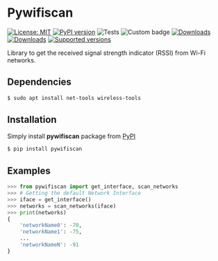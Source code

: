 # Pywifiscan

[![License: MIT](https://img.shields.io/badge/License-MIT-yellow.svg)](https://github.com/ferreirad08/pywifiscan/blob/main/LICENSE)
[![PyPI version](https://badge.fury.io/py/pywifiscan.svg)](https://badge.fury.io/py/pywifiscan)
![Tests](https://github.com/ferreirad08/pywifiscan/actions/workflows/tests.yml/badge.svg)
![Custom badge](https://img.shields.io/endpoint?url=https%3A%2F%2Fjsonblob.com%2Fapi%2FjsonBlob%2F1065454290407276544)
[![Downloads](https://pepy.tech/badge/pywifiscan)](https://pepy.tech/project/pywifiscan)
[![Downloads](https://pepy.tech/badge/pywifiscan/month)](https://pepy.tech/project/pywifiscan)
[![Supported versions](https://img.shields.io/pypi/pyversions/pywifiscan.svg)](https://pypi.org/project/pywifiscan)

Library to get the received signal strength indicator (RSSI) from Wi-Fi networks.

## Dependencies

```bash
$ sudo apt install net-tools wireless-tools
```

## Installation

Simply install **pywifiscan** package from [PyPI](https://pypi.org/project/pywifiscan/)

```bash
$ pip install pywifiscan
```

## Examples

```python
>>> from pywifiscan import get_interface, scan_networks
>>> # Getting the default Network Interface
>>> iface = get_interface()
>>> networks = scan_networks(iface)
>>> print(networks)
{
    'networkName0': -70,
    'networkName1': -75,
    ...
    'networkNameN': -91
}
```
